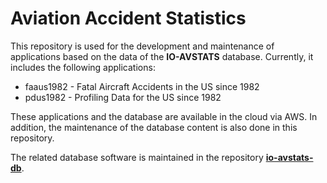 # Aviation Accident Statistics

This repository is used for the development and maintenance of applications based on the data of the **IO-AVSTATS** database. 
Currently, it includes the following applications:

- faaus1982 - Fatal Aircraft Accidents in the US since 1982
- pdus1982  - Profiling Data for the US since 1982

These applications and the database are available in the cloud via AWS.
In addition, the maintenance of the database content is also done in this repository. 

The related database software is maintained in the repository **[io-avstats-db](https://github.com/io-aero/io-avstats-db)**.
